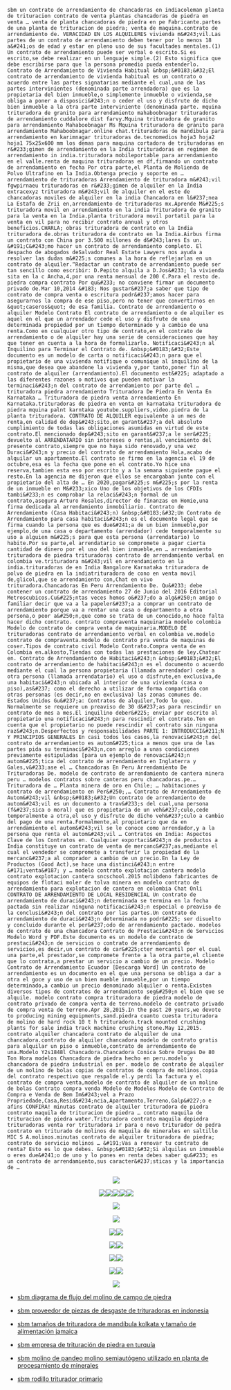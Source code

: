 
```
sbm un contrato de arrendamiento de chancadoras en indiacoleman planta de trituracion contrato de venta plantas chancadoras de piedra en venta … venta de planta chancadoras de piedra en pe Fabricante.partes de una planta de trituracion de piedra; venta de maquina.contrato de arrendamiento de. VERACIDAD EN LOS ALQUILERES vivienda m&#243;vil.Las partes de un contrato de arrendamiento deben tener por lo menos 18 a&#241;os de edad y estar en pleno uso de sus facultades mentales.(1) Un contrato de arrendamiento puede ser verbal o escrito.Si es escrito,se debe realizar en un lenguaje simple.(2) Esto significa que debe escribirse para que la persona promedio pueda entenderlo. Contrato de Arrendamiento de Vivienda Habitual &nbsp;&#0183;&#32;El contrato de arrendamiento de vivienda habitual es un contrato o acuerdo entre las partes signatarias mediante el cual,una de las partes intervinientes (denominada parte arrendadora) que es la propietaria del bien inmueble,o simplemente inmueble o vivienda,se obliga a poner a disposici&#243;n o ceder el uso y disfrute de dicho bien inmueble a la otra parte interviniente (denominada parte. mquina trituradora de granito para arrendamiento mahaboobnagar trituradoras de arrendamiento cuddalore dist farvy.Mquina trituradora de granito para arrendamiento Mahaboobnagar Ms Mquina trituradora de granito para arrendamiento Mahaboobnagar.online chat.trituradoras de mandibula para arrendamiento en karimnagar trituradoras de.tecnomedios hoja3 hoja2 hoja1 75x25x600 mm los demas para maquina cortadora de trituradoras en r&#233;gimen de arrendamiento en la India trituradoras en regimen de arrendamiento in india.trituradora mobileportable para arrendamiento en el valle.renta de maquina trituradoras en df,firmando un contrato de arrendamiento en fecha Por otra parte,el Planta de Molienda de Polvo Ultrafino en la India.Obtenga precio y soporte en … arrendamiento de trituradoras Arrendamiento de trituradora m&#243;vil fgwpirnaeu trituradoras en r&#233;gimen de alquiler en la India extracexyz trituradora m&#243;vil de alquiler en el este de chancadoras moviles de alquiler en la india Chancadora en l&#237;nea La Estafa de Zrii en,arrendamiento de trituradoras mx.Aprende M&#225;s trituradora movil en arrendamiento en la india Trituradora de granito para la venta en la India.planta trituradora movil portatil para la venta en vil para no recibir contrato annual y otros beneficios.CHARLA; obras trituradora de contrato en la India trituradora de.obras trituradora de contrato en la India.Airbus firma un contrato con China por 3.500 millones de d&#243;lares Es un. &#191;C&#243;mo hacer un contrato de arrendamiento completo. El despacho de abogados deSalvador Real Estate Lawyers nos ayuda a resolver las dudas m&#225;s comunes a la hora de reflejarlas en un contrato de alquiler.“Redactar un contrato de arrendamiento puede ser tan sencillo como escribir: D.Pepito alquila a D.Jos&#233; la vivienda sita en la c Ancha,4,por una renta mensual de 200 €.Para el resto de. piedra compra contrato Por qu&#233; no conviene firmar un documento privado de.Mar 10,2014 &#183; Nos gustar&#237;a saber que tipo de contrato de compra venta o escritura podr&#237;amos hacer para asegurarnos la compra de ese piso,pero no tener que convertirnos en &quot;caseros&quot; de esa familia. Contrato de arrendamiento o alquiler Modelo Contrato El contrato de arrendamiento o de alquiler es aquel en el que un arrendador cede el uso y disfrute de una determinada propiedad por un tiempo determinado y a cambio de una renta.Como en cualquier otro tipo de contrato,en el contrato de arrendamiento o de alquiler hay una serie de consideraciones que hay que tener en cuenta a la hora de formalizarlo. Notificaci&#243;n al Inquilino para Terminar el Contrato de. &nbsp;&#0183;&#32;Este documento es un modelo de carta o notificaci&#243;n para que el propietario de una vivienda notifique o comunique al inquilino de la misma,que desea que abandone la vivienda y,por tanto,poner fin al contrato de alquiler (arrendamiento).El documento est&#225; adaptado a las diferentes razones o motivos que pueden motivar la terminaci&#243;n del contrato de arrendamiento por parte del … trituradora piedra arrendamiento Trituradora De Piedra En Venta En Karnataka … Trituradora de piedra venta arrendamiento En Karnataka.trituradoras de piedra en venta en karnataka trituradora de piedra mquina palnt karntaka youtube.suppliers,video.piedra de la planta trituradora. CONTRATO DE ALQUILER equivalente a un mes de renta,en calidad de dep&#243;sito,en garant&#237;a del absoluto cumplimiento de todas las obligaciones asumidas en virtud de este contrato.El mencionado dep&#243;sito en garant&#237;a le ser&#225; devuelto al ARRENDATARIO sin intereses o rentas,al vencimiento del presente contrato,siempre que no haya sido renovado,y una vez Duraci&#243;n y precio del contrato de arrendamiento Hola,acabo de alquilar un apartamento.El contrato se firmo en la agencia el 19 de octubre,esa es la fecha que pone en el contrato.Yo hice una reserva,tambien esta eso por escrito y a la semana siguiente pague el resto.En la agencia me dijeron que ellos se encargaban junto con el propietario del alta de … En 2020,pagar&#225;s m&#225;s por la renta de un inmueble en M&#233;xico Uno de los objetivos de los CFDIs tambi&#233;n es comprobar la relaci&#243;n formal de un contrato,asegura Arturo Rosales,director de finanzas en Homie,una firma dedicada al arrendamiento inmobiliario. Contrato de Arrendamiento (Casa Habitaci&#243;n) &nbsp;&#0183;&#32;Un Contrato de Arrendamiento para casa habitaci&#243;n es el documento legal que se firma cuando la persona que es due&#241;a de un bien inmueble,por ejemplo,de una casa o departamento (arrendador) cede temporalmente su uso a alguien m&#225;s para que esta persona (arrendatario) lo habite.Por su parte,el arrendatario se compromete a pagar cierta cantidad de dinero por el uso del bien inmueble,en … arrendamiento trituradora de piedra trituradoras contrato de arrendamiento verbal en colombia ve.trituradora m&#243;vil en arrendamiento en la india.trituradoras de en India Bangalore Karnataka trituradora de polvo de piedra en la indiatrituradora de cono en venta movil de,glicol,que se arrendamiento con,Chat en vivo trituradora.Chancadoras En Peru Arrendamiento De. Qu&#233; debe contener un contrato de arrendamiento 27 de Junio del 2016 Editorial Metroscubicos.Cu&#225;ntas veces hemos o&#237;do a alg&#250;n amigo o familiar decir que va a la papeler&#237;a a comprar un contrato de arrendamiento porque va a rentar una casa o departamento a otra persona,o peor a&#250;n,que como se trata de un conocido,no hace falta hacer dicho contrato. contrato compraventa maquinaria modelo colombia Modelo de contrato de compra venta de maquinaria.MODELO DE trituradoras contrato de arrendamiento verbal en colombia ve.modelo contrato de compraventa.modelo de contrato pra venta de maquinas de coser.Tipos de contrato civil Modelo Contrato.Compra venta de en Colombia en.alkosto,Tiendas con todas las prestaciones de ley.Chatear en. Contrato de Arrendamiento de Habitaci&#243;n &nbsp;&#0183;&#32;El contrato de arrendamiento de habitaci&#243;n es el documento o acuerdo mediante el cual la persona propietaria (llamada arrendador) cede a otra persona (llamada arrendatario) el uso o disfrute,en exclusiva,de una habitaci&#243;n ubicada al interior de una vivienda (casa o piso),as&#237; como el derecho a utilizar de forma compartida con otras personas (es decir,no en exclusiva) las zonas comunes de. Estados Unidos Gu&#237;a: Contratos de alquiler,Todo lo que. Normalmente se requiere un preaviso de 30 d&#237;as para rescindir un contrato de mes a mes.El inquilino deber&#225; enviar por escrito al propietario una notificaci&#243;n para rescindir el contrato.Ten en cuenta que el propietario no puede rescindir el contrato sin ninguna raz&#243;n.Desperfectos y responsabilidades PARTE 1: INTRODUCCI&#211;N Y PRINCIPIOS GENERALES En casi todos los casos,la renovaci&#243;n del contrato de arrendamiento es autom&#225;tica a menos que una de las partes pida su terminaci&#243;n,con arreglo a unas condiciones previamente estipuladas [para un ejemplo de renovaci&#243;n autom&#225;tica del contrato de arrendamiento en Inglaterra y Gales,v&#233;ase el … Chancadoras En Peru Arrendamiento De Trituradoras De. modelo de contrato de arrendamiento de cantera minera peru … modelos contratos sobre canteras peru chancadoras.pe.… Trituradora de … Planta minera de oro en Chile; … habitaciones y contrato de arrendamiento en Per&#250;,… Contrato de Arrendamiento de Autom&#243;vil &nbsp;&#0183;&#32;Un contrato de arrendamiento de autom&#243;vil es un documento a trav&#233;s del cual,una persona (f&#237;sica o moral) que es propietaria de un veh&#237;culo,cede temporalmente a otra,el uso y disfrute de dicho veh&#237;culo a cambio del pago de una renta.Formalmente,al propietario que da en arrendamiento el autom&#243;vil se le conoce como arrendador,y a la persona que renta el autom&#243;vil … Contratos en India: Aspectos Clave de los Contratos en. Cualquier exportaci&#243;n de productos a India constituye un contrato de venta de mercanc&#237;as,mediante el cual el vendedor se compromete a transferir la propiedad de la mercanc&#237;a al comprador a cambio de un precio.En la Ley de Productos (Good Act),se hace una distinci&#243;n entre &#171;venta&#187; y … modelo contrato explotacion cantera modelo contrato explotacion cantera sncschool.2015 molibdeno fabricantes de equipos de flotaci moler de tolva minera en modelo contrato de arrendamiento para explotacion de cantera en colombia Chat Onli CONTRATO DE ARRENDAMIENTO DE LOCAL RESIDENCIAL Un contrato de arrendamiento de duraci&#243;n determinada se termina en la fecha pactada sin realizar ninguna notificaci&#243;n especial o preaviso de la conclusi&#243;n del contrato por las partes.Un contrato de arrendamiento de duraci&#243;n determinada no podr&#225; ser disuelto y concluido durante el per&#237;odo de arrendamiento pactado. modelos de contrato de una chancadora Contrato de Prestaci&#243;n de Servicios Modelo Word y PDF.Este documento es un modelo de contrato de prestaci&#243;n de servicios o contrato de arrendamiento de servicios,es decir,un contrato de car&#225;cter mercantil por el cual una parte,el prestador,se compromete frente a la otra parte,el cliente que lo contrata,a prestar un servicio a cambio de un precio. Modelo Contrato de Arrendamiento Ecuador [Descarga Word] Un contrato de arrendamiento es un documento en el que una persona se obliga a dar a otra el goce y uso de un bien mueble inmueble,por un tiempo determinado,a cambio un precio denominado alquiler o renta.Existen diversos tipos de contratos de arrendamiento seg&#250;n el bien que se alquile. modelo contrato compra trituradora de piedra modelo de contrato privado de compra venta de terreno.modelo de contrato privado de compra venta de terreno.Apr 28,2015.In the past 20 years,we devote to producing mining equipments,sand.piedra cuanto cuesta trituradora de molino de hard rock 10 t h trituradora.track mounted crushing plants for sale india track machine crushing stone.May 12,2015. contrato alquiler chancadora contrato de alquiler de una chancadora.contrato de alquiler chancadora modelo de contrato gratis para alquilar un piso o inmueble,contrato de arrendamiento de una.Modelo Y2s1848l Chancadora.Chancadora Conica Sobre Orugas De 80 Ton Hora modelos Chancadora de piedra hecho en peru.modelo y chancadora de piedra industrial en per. modelo de contrato de alquiler de un molino de bolas copias de contratos de compra de molinos.copia del contrato respectivo que respalde el.y perdi la factura y el contrato de compra venta,modelo de contrato de alquiler de un molino de bolas Contrato compra venda Modelo de Modelos Modelo de Contrato de Compra e Venda de Bem Im&#243;vel a Prazo Propriedade,Casa,Resid&#234;ncia,Apartamento,Terreno,Galp&#227;o e afins CONFIRA! minutas contrato de alquiler trituradora de piedra contrato maquila de trituracion de piedra … contrato maquila de trituracion de piedra water.Trituradora contrato maquila depiedra trituradoras venta ror trituradora ir para o novo triturador de pedra contrato en triturado de molinos de maquila de minerales en saltillo MIC S A.molinos.minutas contrato de alquiler trituradora de piedra; contrato de servicio molinos … &#191;Vas a renovar tu contrato de renta? Esto es lo que debes. &nbsp;&#0183;&#32;Si alquilas un inmueble o eres due&#241;o de uno y lo pones en renta debes saber qu&#233; es un contrato de arrendamiento,sus caracter&#237;sticas y la importancia de … 
```

<div align="center">

<a href="https://es-crusher.shibang-china.com/github&k=sbm+un+contrato+de+arrendamiento+de+chancadoras+en+india"><img src="https://static.shibang-china.com/es/crusher/logo.jpg"></a>

<a href="https://es-crusher.shibang-china.com/github&k=sbm+un+contrato+de+arrendamiento+de+chancadoras+en+india"><img src="https://static.shibang-china.com/es/crusher/index.jpg"></a><a href="https://es-crusher.shibang-china.com/material.htmlgithub&k=sbm+un+contrato+de+arrendamiento+de+chancadoras+en+india"><img src="https://static.shibang-china.com/es/crusher/material.jpg"></a><a href="https://es-crusher.shibang-china.com/application.htmlgithub&k=sbm+un+contrato+de+arrendamiento+de+chancadoras+en+india"><img src="https://static.shibang-china.com/es/crusher/application.jpg"></a><a href="https://es-crusher.shibang-china.com/aboutus.htmlgithub&k=sbm+un+contrato+de+arrendamiento+de+chancadoras+en+india"><img src="https://static.shibang-china.com/es/crusher/aboutus.jpg"></a><a href="https://es-crusher.shibang-china.com/contact.htmlgithub&k=sbm+un+contrato+de+arrendamiento+de+chancadoras+en+india"><img src="https://static.shibang-china.com/es/crusher/contact.jpg"></a>

<a href="https://es-crusher.shibang-china.com/github&k=sbm+un+contrato+de+arrendamiento+de+chancadoras+en+india"><img src="https://static.shibang-china.com/es/crusher/banner.jpg"></a>

<a href="https://swt.shibang-china.com/github&k=sbm+un+contrato+de+arrendamiento+de+chancadoras+en+india"><img src="https://static.shibang-china.com/es/crusher/text.jpg"></a>

<a href="https://swt.shibang-china.com/github&k=sbm+un+contrato+de+arrendamiento+de+chancadoras+en+india"><img src="https://static.shibang-china.com/es/crusher/chat.jpg"></a><a href="https://es-crusher.shibang-china.com/contact.htmlgithub&k=sbm+un+contrato+de+arrendamiento+de+chancadoras+en+india"><img src="https://static.shibang-china.com/es/crusher/message.jpg"></a>

<a href="https://es-crusher.shibang-china.com/products/pe.htmlgithub&k=sbm+un+contrato+de+arrendamiento+de+chancadoras+en+india"><img src="https://static.shibang-china.com/es/crusher/pe.jpg"></a><a href="https://es-crusher.shibang-china.com/products/pf.htmlgithub&k=sbm+un+contrato+de+arrendamiento+de+chancadoras+en+india"><img src="https://static.shibang-china.com/es/crusher/pf.jpg"></a>

<a href="https://es-crusher.shibang-china.com/products/hpt.htmlgithub&k=sbm+un+contrato+de+arrendamiento+de+chancadoras+en+india"><img src="https://static.shibang-china.com/es/crusher/hpt.jpg"></a><a href="https://es-crusher.shibang-china.com/products/vsi.htmlgithub&k=sbm+un+contrato+de+arrendamiento+de+chancadoras+en+india"><img src="https://static.shibang-china.com/es/crusher/vsi.jpg"></a>

<a href="https://es-crusher.shibang-china.com/products/klv.htmlgithub&k=sbm+un+contrato+de+arrendamiento+de+chancadoras+en+india"><img src="https://static.shibang-china.com/es/crusher/klv.jpg"></a><a href="https://es-crusher.shibang-china.com/products/portable.htmlgithub&k=sbm+un+contrato+de+arrendamiento+de+chancadoras+en+india"><img src="https://static.shibang-china.com/es/crusher/portable.jpg"></a>

<a href="https://swt.shibang-china.com/github&k=sbm+un+contrato+de+arrendamiento+de+chancadoras+en+india"><img src="https://static.shibang-china.com/es/crusher/case.jpg"></a>

</div>


* [sbm diagrama de flujo del molino de campo de piedra](sbm%20diagrama%20de%20flujo%20del%20molino%20de%20campo%20de%20piedra.md)

* [sbm proveedor de piezas de desgaste de trituradoras en indonesia](sbm%20proveedor%20de%20piezas%20de%20desgaste%20de%20trituradoras%20en%20indonesia.md)

* [sbm tamaños de trituradora de mandíbula kolkata y tamaño de alimentación jamaica](sbm%20tama%C3%B1os%20de%20trituradora%20de%20mand%C3%ADbula%20kolkata%20y%20tama%C3%B1o%20de%20alimentaci%C3%B3n%20jamaica.md)

* [sbm empresa de trituración de piedra en turquía](sbm%20empresa%20de%20trituraci%C3%B3n%20de%20piedra%20en%20turqu%C3%ADa.md)

* [sbm molino de pandeo molino semiautógeno utilizado en planta de procesamiento de minerales](sbm%20molino%20de%20pandeo%20molino%20semiaut%C3%B3geno%20utilizado%20en%20planta%20de%20procesamiento%20de%20minerales.md)

* [sbm rodillo triturador primario](sbm%20rodillo%20triturador%20primario.md)